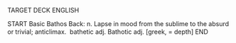 TARGET DECK
ENGLISH

START
Basic
Bathos
Back: n. Lapse in mood from the sublime to the absurd or trivial; anticlimax.  bathetic adj. Bathotic adj. [greek, = depth]
END
